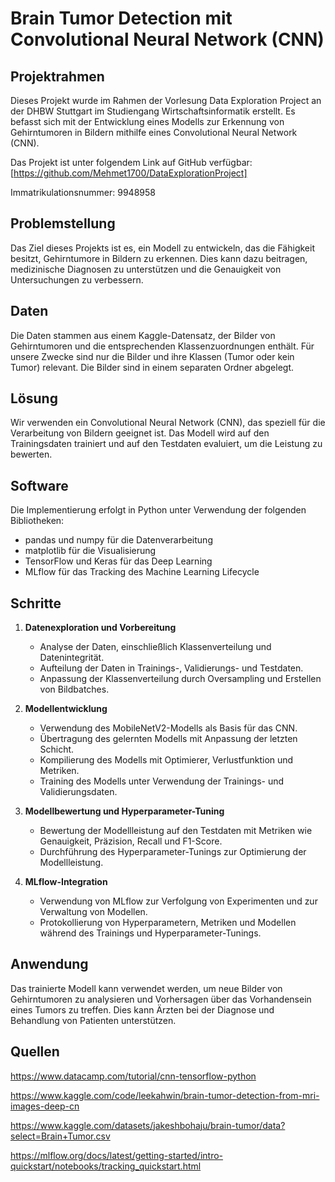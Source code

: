# Brain Tumor Detection mit Convolutional Neural Network (CNN)

## Projektrahmen
Dieses Projekt wurde im Rahmen der Vorlesung Data Exploration Project an der DHBW Stuttgart im Studiengang Wirtschaftsinformatik erstellt. Es befasst sich mit der Entwicklung eines Modells zur Erkennung von Gehirntumoren in Bildern mithilfe eines Convolutional Neural Network (CNN). 

Das Projekt ist unter folgendem Link auf GitHub verfügbar: [https://github.com/Mehmet1700/DataExplorationProject]

Immatrikulationsnummer: 9948958

## Problemstellung
Das Ziel dieses Projekts ist es, ein Modell zu entwickeln, das die Fähigkeit besitzt, Gehirntumore in Bildern zu erkennen. Dies kann dazu beitragen, medizinische Diagnosen zu unterstützen und die Genauigkeit von Untersuchungen zu verbessern.

## Daten
Die Daten stammen aus einem Kaggle-Datensatz, der Bilder von Gehirntumoren und die entsprechenden Klassenzuordnungen enthält. Für unsere Zwecke sind nur die Bilder und ihre Klassen (Tumor oder kein Tumor) relevant. Die Bilder sind in einem separaten Ordner abgelegt.

## Lösung
Wir verwenden ein Convolutional Neural Network (CNN), das speziell für die Verarbeitung von Bildern geeignet ist. Das Modell wird auf den Trainingsdaten trainiert und auf den Testdaten evaluiert, um die Leistung zu bewerten.

## Software
Die Implementierung erfolgt in Python unter Verwendung der folgenden Bibliotheken:
- pandas und numpy für die Datenverarbeitung
- matplotlib für die Visualisierung
- TensorFlow und Keras für das Deep Learning
- MLflow für das Tracking des Machine Learning Lifecycle

## Schritte

1. **Datenexploration und Vorbereitung**
   - Analyse der Daten, einschließlich Klassenverteilung und Datenintegrität.
   - Aufteilung der Daten in Trainings-, Validierungs- und Testdaten.
   - Anpassung der Klassenverteilung durch Oversampling und Erstellen von Bildbatches.

2. **Modellentwicklung**
   - Verwendung des MobileNetV2-Modells als Basis für das CNN.
   - Übertragung des gelernten Modells mit Anpassung der letzten Schicht.
   - Kompilierung des Modells mit Optimierer, Verlustfunktion und Metriken.
   - Training des Modells unter Verwendung der Trainings- und Validierungsdaten.

3. **Modellbewertung und Hyperparameter-Tuning**
   - Bewertung der Modellleistung auf den Testdaten mit Metriken wie Genauigkeit, Präzision, Recall und F1-Score.
   - Durchführung des Hyperparameter-Tunings zur Optimierung der Modellleistung.

4. **MLflow-Integration**
   - Verwendung von MLflow zur Verfolgung von Experimenten und zur Verwaltung von Modellen.
   - Protokollierung von Hyperparametern, Metriken und Modellen während des Trainings und Hyperparameter-Tunings.

## Anwendung
Das trainierte Modell kann verwendet werden, um neue Bilder von Gehirntumoren zu analysieren und Vorhersagen über das Vorhandensein eines Tumors zu treffen. Dies kann Ärzten bei der Diagnose und Behandlung von Patienten unterstützen.

## Quellen

https://www.datacamp.com/tutorial/cnn-tensorflow-python

https://www.kaggle.com/code/leekahwin/brain-tumor-detection-from-mri-images-deep-cn

https://www.kaggle.com/datasets/jakeshbohaju/brain-tumor/data?select=Brain+Tumor.csv

https://mlflow.org/docs/latest/getting-started/intro-quickstart/notebooks/tracking_quickstart.html


